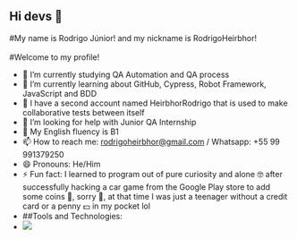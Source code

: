 ## Hi devs 👋

#My name is Rodrigo Júnior! and my nickname is RodrigoHeirbhor!
<br><br>
#Welcome to my profile!

- 🔭 I’m currently studying QA Automation and QA process
- 🌱 I’m currently learning about GitHub, Cypress, Robot Framework, JavaScript and BDD
- 👯 I have a second account named HeirbhorRodrigo that is used to make collaborative tests between itself
- 🤔 I’m looking for help with Junior QA Internship
- 💬 My English fluency is B1
- 📫 How to reach me: rodrigoheirbhor@gmail.com / Whatsapp: +55 99 991379250
- 😄 Pronouns: He/Him
- ⚡ Fun fact: I learned to program out of pure curiosity and alone 🤓 after successfully hacking a car game from the Google Play store to add some coins 👀, sorry 🥺, at that time I was just a teenager without a credit card or a penny 💵 in my pocket lol
- ##Tools and Technologies:
- <img loading="lazy" src="https://cdn.jsdelivr.net/gh/devicons/devicon@latest/icons/github/github-original-wordmark.svg" />
